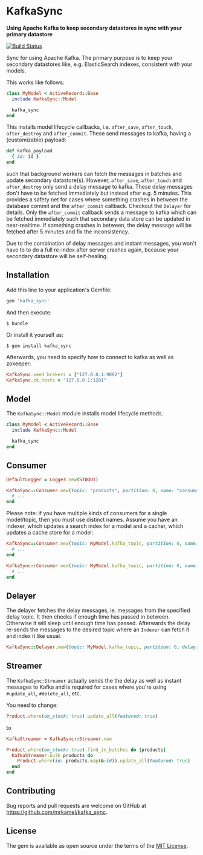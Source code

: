 # KafkaSync

**Using Apache Kafka to keep secondary datastores in sync with your primary datastore**

[![Build Status](https://secure.travis-ci.org/mrkamel/kafka_sync.png?branch=master)](http://travis-ci.org/mrkamel/kafka_sync)

Sync for using Apache Kafka. The primary purpose is to keep your secondary
datastores like, e.g.  ElasticSearch indexes, consistent with your models.

This works like follows:

```ruby
class MyModel < ActiveRecord::Base
  include KafkaSync::Model

  kafka_sync
end
```

This installs model lifecycle callbacks, i.e. `after_save`, `after_touch`,
`after_destroy` and `after_commit`. These send messages to kafka, having a
(customizable) payload:

```ruby
def kafka_payload
  { id: id }
end
```

such that background workers can fetch the messages in batches and update
secondary datastore(s). However, `after_save`, `after_touch` and
`after_destroy` only send a delay message to kafka. These delay messages don't
have to be fetched immediately but instead after e.g. 5 minutes. This provides
a safety net for cases where something crashes in between the database commit
and the `after_commit` callback. Checkout the `Delayer` for details. Only the
`after_commit` callback sends a message to kafka which can be fetched
immediately such that secondary data store can be updated in near-realtime. If
something crashes in between, the delay message will be fetched after 5 minutes
and fix the inconsistency.

Due to the combination of delay messages and instant messages, you won't have
to to do a full re-index after server crashes again, because your secondary
datastore will be self-healing.

## Installation

Add this line to your application's Gemfile:

```ruby
gem 'kafka_sync'
```

And then execute:

    $ bundle

Or install it yourself as:

    $ gem install kafka_sync

Afterwards, you need to specify how to connect to kafka as well as zokeeper:

```ruby
KafkaSync.seed_brokers = ["127.0.0.1:9092"]
KafkaSync.zk_hosts = "127.0.0.1:1281"
```

## Model

The `KafkaSync::Model` module installs model lifecycle methods.

```ruby
class MyModel < ActiveRecord::Base
  include KafkaSync::Model

  kafka_sync
end
```

## Consumer

```ruby
DefaultLogger = Logger.new(STDOUT)

KafkaSync::Consumer.new(topic: "products", partition: 0, name: "consumer", logger: DefaultLogger).run do |messages|
  # ...
end
```

Please note: if you have multiple kinds of consumers for a single model/topic,
then you must use distinct names. Assume you have an indexer, which updates a
search index for a model and a cacher, which updates a cache store for a model:

```ruby
KafkaSync::Consumer.new(topic: MyModel.kafka_topic, partition: 0, name: "indexer", logger: DefaultLogger).run do |messages|
  # ...
end

KafkaSync::Consumer.new(topic: MyModel.kafka_topic, partition: 0, name: "cacher", logger: DefaultLogger).run do |messages|
  # ...
end
```

## Delayer

The delayer fetches the delay messages, ie. messages from the specified delay topic.
It then checks if enough time has passed in between. Otherwise it will sleep until
enough time has passed. Afterwards the delay re-sends the messages to the desired
topic where an `Indexer` can fetch it and index it like usual.

```ruby
KafkaSync::Delayer.new(topic: MyModel.kafka_topic, partition: 0, delay: 300, logger: DefaultLogger).run
```

## Streamer

The `KafkaSync:Streamer` actually sends the the delay as well as instant messages to Kafka
and is required for cases where you're using `#update_all`, `#delete_all`, etc.

You need to change:

```ruby
Product.where(on_stock: true).update_all(featured: true)
```

to

```ruby
KafkaStreamer = KafkaSync::Streamer.new

Product.where(on_stock: true).find_in_batches do |products|
  KafkaStreamer.bulk products do
    Product.where(id: products.map(&:id)).update_all(featured: true)
  end
end
```

## Contributing

Bug reports and pull requests are welcome on GitHub at https://github.com/mrkamel/kafka_sync.

## License

The gem is available as open source under the terms of the [MIT License](http://opensource.org/licenses/MIT).
